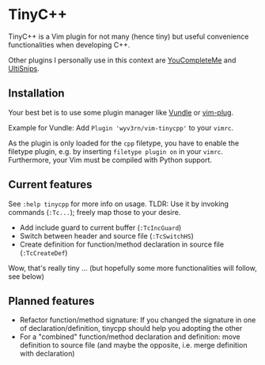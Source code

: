 # TinyC++
TinyC++ is a Vim plugin for not many (hence tiny) but useful convenience functionalities when developing C++.

Other plugins I personally use in this context are [YouCompleteMe](https://github.com/Valloric/YouCompleteMe) and [UltiSnips](https://github.com/SirVer/ultisnips).

## Installation

Your best bet is to use some plugin manager like [Vundle](https://github.com/VundleVim/Vundle.vim) or [vim-plug](https://github.com/junegunn/vim-plug).

Example for Vundle: Add `Plugin 'wyv3rn/vim-tinycpp'` to your `vimrc`.

As the plugin is only loaded for the `cpp` filetype, you have to enable the filetype plugin, e.g. by inserting `filetype plugin on` in your `vimrc`.
Furthermore, your Vim must be compiled with Python support.

## Current features

See `:help tinycpp` for more info on usage.
TLDR: Use it by invoking commands (`:Tc...`); freely map those to your desire.

* Add include guard to current buffer (`:TcIncGuard`)
* Switch between header and source file (`:TcSwitchHS`)
* Create definition for function/method declaration in source file (`:TcCreateDef`)

Wow, that's really tiny ... (but hopefully some more functionalities will follow, see below)

## Planned features

* Refactor function/method signature: If you changed the signature in one of declaration/definition, tinycpp should help you adopting the other
* For a "combined" function/method declaration and definition: move definition to source file (and maybe the opposite, i.e. merge definition with declaration)

